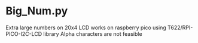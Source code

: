 # Big_Num.py
Extra large numbers on 20x4 LCD 
works on raspberry pico using T622/RPI-PICO-I2C-LCD library
Alpha characters are not feasible
